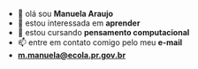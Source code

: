 - 👋 olá sou **Manuela Araujo**
- 👀 estou interessada em **aprender**
- 🌱 estou cursando **pensamento computacional**
- 📫 entre em contato comigo pelo meu **e-mail**
- **m.manuela@ecola.pr.gov.br**
  

<!---
manuaraujocdm/manuaraujocdm is a ✨ special ✨ repository because its `README.md` (this file) appears on your GitHub profile.
You can click the Preview link to take a look at your changes.
--->
